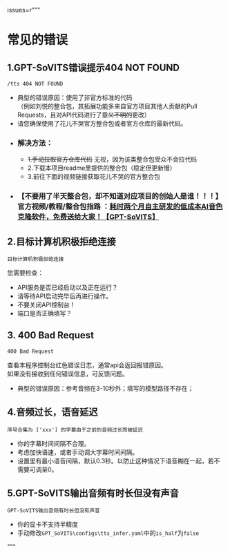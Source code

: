 issues=r"""

# 常见的错误

## 1.GPT-SoVITS错误提示404 NOT FOUND
```
/tts 404 NOT FOUND
```
* 典型的错误原因：使用了非官方标准的代码  
（例如刘悦的整合包，其拓展功能多来自官方项目其他人贡献的Pull Requests，且对API代码进行了~~意义不明的~~更改）
* 请您确保使用了花儿不哭官方整合包或者官方仓库的最新代码。
* ### 解决方法：
    - ~~1.手动拉取官方仓库代码~~ 无视，因为该类整合包受众不会拉代码
    - 2.下载本项目readme里提供的整合包（稳定但更新慢）
    - 3.前往下面的视频链接获取花儿不哭的官方整合包
* ### 【不要用了半天整合包，却不知道对应项目的创始人是谁！！！】官方视频/教程/整合包指路 ：[耗时两个月自主研发的低成本AI音色克隆软件，免费送给大家！【GPT-SoVITS】](https://www.bilibili.com/video/BV12g4y1m7Uw/)

## 2.目标计算机积极拒绝连接
```
目标计算机积极拒绝连接
```

您需要检查：  
* API服务是否已经启动以及正在运行？
* 请等待API启动完毕后再进行操作。
* 不要关闭API控制台！  
* 端口是否正确填写？

## 3. 400 Bad Request
```
400 Bad Request
```
查看本程序控制台红色错误日志，通常api会返回报错原因。  
如果没有接收到任何错误信息，可反馈问题。
* 典型的错误原因：参考音频在3-10秒外；填写的模型路径不存在；

## 4.音频过长，语音延迟
```
序号合集为 ['xxx'] 的字幕由于之前的音频过长而被延迟
```
* 你的字幕时间间隔不合理。
* 考虑加快语速，或者手动调大字幕时间间隔。  
* 设置里有最小语音间隔，默认0.3秒。以防止这种情况下语音糊在一起，若不需要可调至0。  

## 5.GPT-SoVITS输出音频有时长但没有声音
```
GPT-SoVITS输出音频有时长但没有声音
```
* 你的显卡不支持半精度
* 手动修改`GPT_SoVITS\configs\tts_infer.yaml`中的`is_half`为`false`

"""
